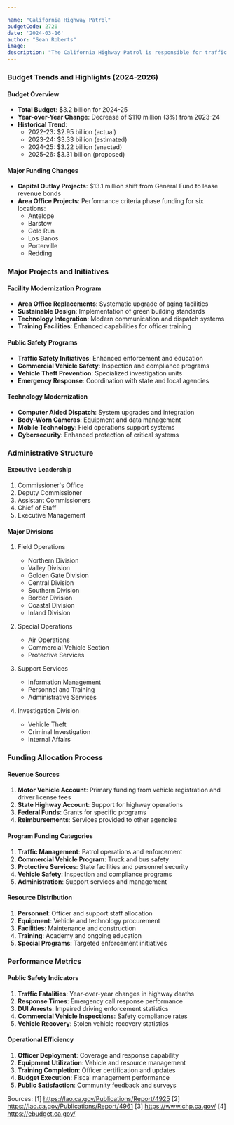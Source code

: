 ```yaml
---

name: "California Highway Patrol"
budgetCode: 2720
date: '2024-03-16'
author: "Sean Roberts"
image: 
description: "The California Highway Patrol is responsible for traffic law enforcement, crash investigation, and vehicle theft prevention throughout California"
---
```


### Budget Trends and Highlights (2024-2026)

#### Budget Overview
- **Total Budget**: $3.2 billion for 2024-25
- **Year-over-Year Change**: Decrease of $110 million (3%) from 2023-24
- **Historical Trend**: 
  - 2022-23: $2.95 billion (actual)
  - 2023-24: $3.33 billion (estimated)
  - 2024-25: $3.22 billion (enacted)
  - 2025-26: $3.31 billion (proposed)

#### Major Funding Changes
- **Capital Outlay Projects**: $13.1 million shift from General Fund to lease revenue bonds
- **Area Office Projects**: Performance criteria phase funding for six locations:
  - Antelope
  - Barstow
  - Gold Run
  - Los Banos
  - Porterville
  - Redding

### Major Projects and Initiatives

#### Facility Modernization Program
- **Area Office Replacements**: Systematic upgrade of aging facilities
- **Sustainable Design**: Implementation of green building standards
- **Technology Integration**: Modern communication and dispatch systems
- **Training Facilities**: Enhanced capabilities for officer training

#### Public Safety Programs
- **Traffic Safety Initiatives**: Enhanced enforcement and education
- **Commercial Vehicle Safety**: Inspection and compliance programs
- **Vehicle Theft Prevention**: Specialized investigation units
- **Emergency Response**: Coordination with state and local agencies

#### Technology Modernization
- **Computer Aided Dispatch**: System upgrades and integration
- **Body-Worn Cameras**: Equipment and data management
- **Mobile Technology**: Field operations support systems
- **Cybersecurity**: Enhanced protection of critical systems

### Administrative Structure

#### Executive Leadership
1. Commissioner's Office
2. Deputy Commissioner
3. Assistant Commissioners
4. Chief of Staff
5. Executive Management

#### Major Divisions
1. Field Operations
   - Northern Division
   - Valley Division
   - Golden Gate Division
   - Central Division
   - Southern Division
   - Border Division
   - Coastal Division
   - Inland Division
   
2. Special Operations
   - Air Operations
   - Commercial Vehicle Section
   - Protective Services
   
3. Support Services
   - Information Management
   - Personnel and Training
   - Administrative Services
   
4. Investigation Division
   - Vehicle Theft
   - Criminal Investigation
   - Internal Affairs

### Funding Allocation Process

#### Revenue Sources
1. **Motor Vehicle Account**: Primary funding from vehicle registration and driver license fees
2. **State Highway Account**: Support for highway operations
3. **Federal Funds**: Grants for specific programs
4. **Reimbursements**: Services provided to other agencies

#### Program Funding Categories
1. **Traffic Management**: Patrol operations and enforcement
2. **Commercial Vehicle Program**: Truck and bus safety
3. **Protective Services**: State facilities and personnel security
4. **Vehicle Safety**: Inspection and compliance programs
5. **Administration**: Support services and management

#### Resource Distribution
1. **Personnel**: Officer and support staff allocation
2. **Equipment**: Vehicle and technology procurement
3. **Facilities**: Maintenance and construction
4. **Training**: Academy and ongoing education
5. **Special Programs**: Targeted enforcement initiatives

### Performance Metrics

#### Public Safety Indicators
1. **Traffic Fatalities**: Year-over-year changes in highway deaths
2. **Response Times**: Emergency call response performance
3. **DUI Arrests**: Impaired driving enforcement statistics
4. **Commercial Vehicle Inspections**: Safety compliance rates
5. **Vehicle Recovery**: Stolen vehicle recovery statistics

#### Operational Efficiency
1. **Officer Deployment**: Coverage and response capability
2. **Equipment Utilization**: Vehicle and resource management
3. **Training Completion**: Officer certification and updates
4. **Budget Execution**: Fiscal management performance
5. **Public Satisfaction**: Community feedback and surveys

Sources:
[1] https://lao.ca.gov/Publications/Report/4925
[2] https://lao.ca.gov/Publications/Report/4961
[3] https://www.chp.ca.gov/
[4] https://ebudget.ca.gov/ 